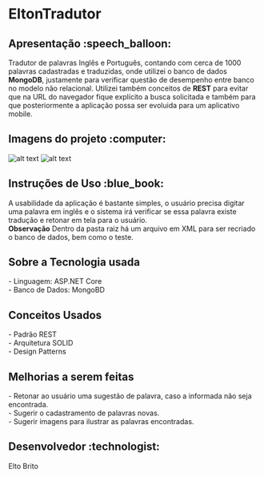 # EltonTradutor

<h2>Apresentação  :speech_balloon:</h2> 
Tradutor de palavras Inglês e Português, contando com cerca de 1000 palavras cadastradas e traduzidas, onde utilizei o banco de dados <strong>MongoDB</strong>, justamente
para verificar questão de desempenho entre banco no modelo não relacional. 
Utilizei também conceitos de <strong>REST</strong> para evitar que na URL do navegador fique explícito a busca solicitada e também para que posteriormente a aplicação possa
ser evoluida para um aplicativo mobile.

<h2>Imagens do projeto :computer:</h2> 

![alt text](https://github.com/eltonbrcunha/EltonTradutor/blob/main/002_Web.jpg)
![alt text](https://github.com/eltonbrcunha/EltonTradutor/blob/main/001_MongoDB.png)

<h2>Instruções de Uso :blue_book:</h2>
A usabilidade da aplicação é bastante simples, o usuário precisa digitar uma palavra em inglês e o sistema irá verificar se essa palavra existe tradução
e retonar em tela para o usuário.

</br>
<strong>Observação</strong> 
Dentro da pasta raiz há um arquivo em XML para ser recriado o banco de dados, bem como o teste.

<h2>Sobre a Tecnologia usada</h2>
- Linguagem: ASP.NET Core </br>
- Banco de Dados: MongoBD </br>

<h2>Conceitos Usados</h2>
- Padrão REST </br>
- Arquitetura SOLID </br>
- Design Patterns </br>

<h2>Melhorias a serem feitas</h2>
- Retonar ao usuário uma sugestão de palavra, caso a informada não seja encontrada. </br>
- Sugerir o cadastramento de palavras novas. </br>
- Sugerir imagens para ilustrar as palavras encontradas. </br>

<h2> Desenvolvedor :technologist:</h2>
Elto Brito
